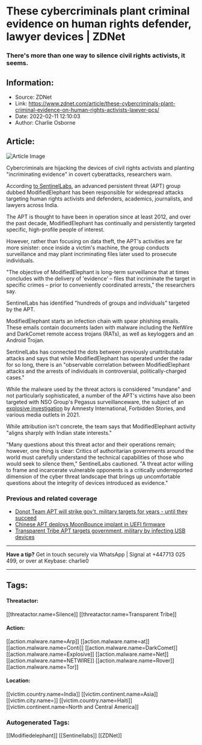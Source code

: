 # These cybercriminals plant criminal evidence on human rights defender, lawyer devices | ZDNet
### There's more than one way to silence civil rights activists, it seems.

## Information:
+ Source: ZDNet
+ Link: https://www.zdnet.com/article/these-cybercriminals-plant-criminal-evidence-on-human-rights-activists-lawyer-pcs/
+ Date: 2022-02-11 12:10:03
+ Author: Charlie Osborne


## Article:
![Article Image](https://www.zdnet.com/a/img/resize/4d6efe55c71ac9e4a8a686519ae71817dfddff45/2021/11/16/7c0cdc25-9d34-4c8b-958a-14ae16877a83/the-hands-of-a-computer-hacker-over-a-keyboard.jpg?width=770&height=578&fit=crop&auto=webp)

Cybercriminals are hijacking the devices of civil rights activists and planting "incriminating evidence" in covert cyberattacks, researchers warn.


According [to SentinelLabs](https://www.sentinelone.com/labs/modifiedelephant-apt-and-a-decade-of-fabricating-evidence/), an advanced persistent threat (APT) group dubbed ModifiedElephant has been responsible for widespread attacks targeting human rights activists and defenders, academics, journalists, and lawyers across India. 

The APT is thought to have been in operation since at least 2012, and over the past decade, ModifiedElephant has continually and persistently targeted specific, high-profile people of interest.  

However, rather than focusing on data theft, the APT's activities are far more sinister: once inside a victim's machine, the group conducts surveillance and may plant incriminating files later used to prosecute individuals. 

"The objective of ModifiedElephant is long-term surveillance that at times concludes with the delivery of 'evidence' – files that incriminate the target in specific crimes – prior to conveniently coordinated arrests," the researchers say. 

SentinelLabs has identified "hundreds of groups and individuals" targeted by the APT. 

ModifiedElephant starts an infection chain with spear phishing emails. These emails contain documents laden with malware including the NetWire and DarkComet remote access trojans (RATs), as well as keyloggers and an Android Trojan.  






SentinelLabs has connected the dots between previously unattributable attacks and says that while ModifiedElephant has operated under the radar for so long, there is an "observable correlation between ModifiedElephant attacks and the arrests of individuals in controversial, politically-charged cases." 

While the malware used by the threat actors is considered "mundane" and not particularly sophisticated, a number of the APT's victims have also been targeted with NSO Group's Pegasus surveillanceware, the subject of an [explosive investigation](https://www.zdnet.com/article/nso-groups-pegasus-spyware-used-against-journalists-political-activists-worldwide-report/) by Amnesty International, Forbidden Stories, and various media outlets in 2021. 

While attribution isn't concrete, the team says that ModifiedElephant activity "aligns sharply with Indian state interests."  

"Many questions about this threat actor and their operations remain; however, one thing is clear: Critics of authoritarian governments around the world must carefully understand the technical capabilities of those who would seek to silence them," SentinelLabs cautioned. "A threat actor willing to frame and incarcerate vulnerable opponents is a critically underreported dimension of the cyber threat landscape that brings up uncomfortable questions about the integrity of devices introduced as evidence." 

###  Previous and related coverage

* [Donot Team APT will strike gov't, military targets for years - until they succeed](https://www.zdnet.com/article/donot-team-apt-will-strike-govt-targets-for-years-until-they-succeed/)
* [Chinese APT deploys MoonBounce implant in UEFI firmware](https://www.zdnet.com/article/chinese-apt-deploy-moonbounce-malware-in-uefi-firmware/)
* [Transparent Tribe APT targets government, military by infecting USB devices](https://www.zdnet.com/article/transparent-tribe-hacking-group-spreads-malware-by-infecting-usb-devices/)



---

**Have a tip?** Get in touch securely via WhatsApp | Signal at +447713 025 499, or over at Keybase: charlie0



---





## Tags:

#### Threatactor:
[[threatactor.name=Silence]] [[threatactor.name=Transparent Tribe]]

#### Action:
[[action.malware.name=Arp]] [[action.malware.name=at]] [[action.malware.name=Conti]] [[action.malware.name=DarkComet]] [[action.malware.name=Explosive]] [[action.malware.name=Net]] [[action.malware.name=NETWIRE]] [[action.malware.name=Rover]] [[action.malware.name=Tor]]

#### Location:
[[victim.country.name=India]] [[victim.continent.name=Asia]] [[victim.city.name=]] [[victim.country.name=Haiti]] [[victim.continent.name=North and Central America]]

### Autogenerated Tags:
[[Modifiedelephant]] [[Sentinellabs]] [[ZDNet]]

